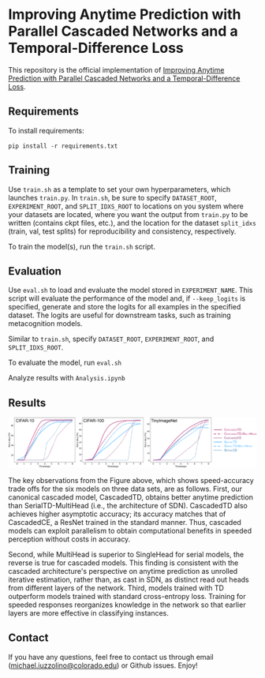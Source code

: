 # Improving Anytime Prediction with Parallel Cascaded Networks and a Temporal-Difference Loss

This repository is the official implementation of [Improving Anytime Prediction with Parallel Cascaded Networks and a Temporal-Difference Loss](https://arxiv.org/abs/2102.09808). 

## Requirements

To install requirements:

```
pip install -r requirements.txt
```

## Training
Use `train.sh` as a template to set your own hyperparameters, which launches `train.py`.
In `train.sh`, be sure to specify `DATASET_ROOT`, `EXPERIMENT_ROOT`, and `SPLIT_IDXS_ROOT` to locations on you system where your datasets are located, where you want the output from `train.py` to be written (contains ckpt files, etc.), and the location for the dataset `split_idxs` (train, val, test splits) for reproducibility and consistency, respectively.

To train the model(s), run the `train.sh` script.


## Evaluation
Use `eval.sh` to load and evaluate the model stored in `EXPERIMENT_NAME`. This script will evaluate the performance of the model and, if `--keep_logits` is specified, generate and store the logits for all examples in the specified dataset. The logits are useful for downstream tasks, such as training metacognition models.

Similar to `train.sh`, specify `DATASET_ROOT`, `EXPERIMENT_ROOT`, and `SPLIT_IDXS_ROOT`.

To evaluate the model, run `eval.sh`

Analyze results with `Analysis.ipynb`

## Results

<p>
    <img src="figures/speed_acc.png" />
</p>

The key observations from the Figure above, which shows speed-accuracy trade offs for the six models on three data sets, are as follows. First, our canonical cascaded model, CascadedTD, obtains better anytime prediction than SerialTD-MultiHead (i.e., the architecture of SDN). CascadedTD also achieves higher asymptotic accuracy; its accuracy matches that of CascadedCE, a ResNet trained in the standard manner. Thus, cascaded models can exploit parallelism to obtain computational benefits in speeded perception without costs in accuracy.

Second, while MultiHead is superior to SingleHead for serial models, the reverse is true for cascaded models. This finding is consistent with the cascaded architecture's perspective on anytime prediction as unrolled iterative estimation, rather than, as cast in SDN, as distinct read out heads from different layers of the network. Third, models trained with TD outperform models trained with standard cross-entropy loss. Training for speeded responses reorganizes knowledge in the network so that earlier layers are more effective in classifying instances.


## Contact
If you have any questions, feel free to contact us through email (michael.iuzzolino@colorado.edu) or Github issues. Enjoy!